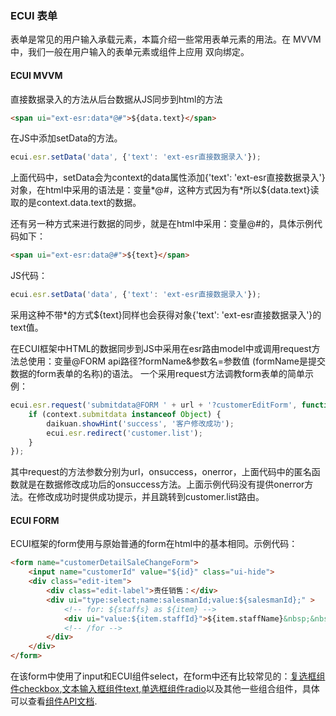### ECUI 表单
表单是常见的用户输入承载元素，本篇介绍一些常用表单元素的用法。在 MVVM 中，我们一般在用户输入的表单元素或组件上应用 双向绑定。
#### ECUI MVVM

直接数据录入的方法从后台数据从JS同步到html的方法
```html
<span ui="ext-esr:data*@#">${data.text}</span>
```

在JS中添加setData的方法。
```js
ecui.esr.setData('data', {'text': 'ext-esr直接数据录入'});
```
上面代码中，setData会为context的data属性添加{'text': 'ext-esr直接数据录入'}对象，在html中采用的语法是：变量*@#，这种方式因为有*所以${data.text}读取的是context.data.text的数据。

还有另一种方式来进行数据的同步，就是在html中采用：变量@#的，具体示例代码如下：
```html
<span ui="ext-esr:data@#">${text}</span>
```
JS代码：
```js
ecui.esr.setData('data', {'text': 'ext-esr直接数据录入'});
```
采用这种不带*的方式${text}同样也会获得对象{'text': 'ext-esr直接数据录入'}的text值。

在ECUI框架中HTML的数据同步到JS中采用在esr路由model中或调用request方法总使用：变量@FORM api路径?formName&参数名=参数值 (formName是提交数据的form表单的名称)的语法。
一个采用request方法调教form表单的简单示例：
```js
ecui.esr.request('submitdata@FORM ' + url + '?customerEditForm', function() {
    if (context.submitdata instanceof Object) {
        daikuan.showHint('success', '客户修改成功');
        ecui.esr.redirect('customer.list');
    }
});
```
其中request的方法参数分别为url，onsuccess，onerror，上面代码中的匿名函数就是在数据修改成功后的onsuccess方法。上面示例代码没有提供onerror方法。在修改成功时提供成功提示，并且跳转到customer.list路由。

#### ECUI FORM
ECUI框架的form使用与原始普通的form在html中的基本相同。示例代码：
```html
<form name="customerDetailSaleChangeForm">
    <input name="customerId" value="${id}" class="ui-hide">
    <div class="edit-item">
        <div class="edit-label">责任销售：</div>
        <div ui="type:select;name:salesmanId;value:${salesmanId};" >
            <!-- for: ${staffs} as ${item} -->
            <div ui="value:${item.staffId}">${item.staffName}&nbsp;&nbsp;&nbsp;${item.mobile}</div>
            <!-- /for -->
        </div>
    </div>
</form>
```
在该form中使用了input和ECUI组件select，在form中还有比较常见的：[复选框组件checkbox](),[文本输入框组件text](),[单选框组件radio]()以及其他一些组合组件，具体可以查看[组件API文档]().
